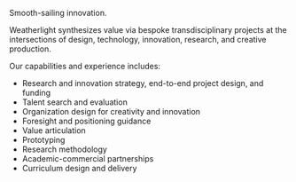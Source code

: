 <div class="container container-narrow py-5 mx-auto">

<div class="row mb-3" markdown="1">

<p class="lead">
Smooth-sailing innovation.
</p>

Weatherlight synthesizes value via bespoke transdisciplinary projects at the intersections of design, technology, innovation, research, and creative production.

Our capabilities and experience includes:

- Research and innovation strategy, end-to-end project design, and funding
- Talent search and evaluation
- Organization design for creativity and innovation
- Foresight and positioning guidance
- Value articulation
- Prototyping
- Research methodology
- Academic-commercial partnerships
- Curriculum design and delivery

</div><!-- .row -->

</div><!-- .container -->
